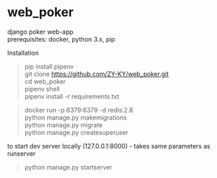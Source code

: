 # web_poker
django poker web-app  
prerequisites: docker, python 3.x, pip

Installation  
> pip install pipenv  
git clone https://github.com/ZY-KY/web_poker.git  
cd web_poker  
pipenv shell  
pipenv install -r requirements.txt  

> docker run -p 6379:6379 -d redis:2.8  
python manage.py makemigrations  
python manage.py migrate  
python manage.py createsuperuser  

to start dev server locally (127.0.0.1:8000) - takes same parameters as runserver  
> python manage.py startserver  

